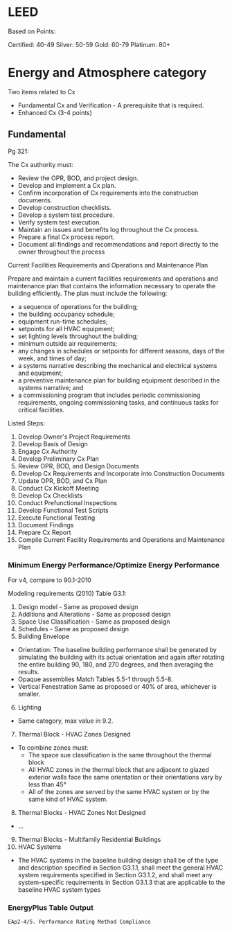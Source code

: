 # LEED

Based on Points:

Certified: 40-49
Silver: 50-59
Gold: 60-79
Platinum: 80+

# Energy and Atmosphere category

Two items related to Cx

- Fundamental Cx and Verification - A prerequisite that is required.
- Enhanced Cx (3-4 points)

## Fundamental

Pg 321:

The Cx authority must:
- Review the OPR, BOD, and project design.
- Develop and implement a Cx plan.
- Confirm incorporation of Cx requirements into the construction documents.
- Develop construction checklists.
- Develop a system test procedure.
- Verify system test execution.
- Maintain an issues and benefits log throughout the Cx process.
- Prepare a final Cx process report.
- Document all findings and recommendations and report directly to the owner throughout the process

Current Facilities Requirements and Operations and Maintenance Plan

Prepare and maintain a current facilities requirements and operations and maintenance plan that contains the
information necessary to operate the building efficiently. The plan must include the following:
- a sequence of operations for the building;
- the building occupancy schedule;
- equipment run-time schedules;
- setpoints for all HVAC equipment;
- set lighting levels throughout the building;
- minimum outside air requirements;
- any changes in schedules or setpoints for different seasons, days of the week, and times of day;
- a systems narrative describing the mechanical and electrical systems and equipment;
- a preventive maintenance plan for building equipment described in the systems narrative; and
- a commissioning program that includes periodic commissioning requirements, ongoing commissioning tasks, and continuous tasks for critical facilities.

Listed Steps:

1.  Develop Owner's Project Requirements
2.  Develop Basis of Design
3.  Engage Cx Authority
4.  Develop Preliminary Cx Plan
5.  Review OPR, BOD, and Design Documents
6.  Develop Cx Requirements and Incorporate into Construction Documents
7.  Update OPR, BOD, and Cx Plan
8.  Conduct Cx Kickoff Meeting
9.  Develop Cx Checklists
10. Conduct Prefunctional Inspections
11. Develop Functional Test Scripts
12. Execute Functional Testing
13. Document Findings
14. Prepare Cx Report
15. Compile Current Facility Requirements and Operations and Maintenance Plan


### Minimum Energy Performance/Optimize Energy Performance


For v4, compare to 90.1-2010


Modeling requirements (2010) Table G3.1:

1. Design model - Same as proposed design
2. Additions and Alterations - Same as proposed design
3. Space Use Classification - Same as proposed design
4. Schedules - Same as proposed design
5. Building Envelope
  - Orientation:
    The baseline building performance shall be generated by simulating the building with its actual orientation
    and again after rotating the entire building 90, 180, and 270 degrees, and then averaging the results.
  - Opaque assemblies
    Match Tables 5.5-1 through 5.5-8.
  - Vertical Fenestration
    Same as proposed or 40% of area, whichever is smaller.
6. Lighting
  - Same category, max value in 9.2.
7. Thermal Block - HVAC Zones Designed
  - To combine zones must:
    - The space sue classification is the same throughout the thermal block
    - All HVAC zones in the thermal block that are adjacent to glazed exterior walls face the same orientation or their orientations vary by less than 45°
    - All of the zones are served by the same HVAC system or by the same kind of HVAC system.
8. Thermal Blocks - HVAC Zones Not Designed
  - ...
9. Thermal Blocks - Multifamily Residential Buildings
10. HVAC Systems
  - The HVAC systems in the baseline building design shall be of the type and description specified in Section G3.1.1,
    shall meet the  general HVAC system requirements specified in Section G3.1.2,
    and shall meet any system-specific requirements in Section G3.1.3 that are applicable to the baseline HVAC system types



### EnergyPlus Table Output

`EAp2-4/5. Performance Rating Method Compliance`
